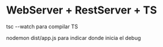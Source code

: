 # WebServer + RestServer + TS

tsc --watch para compilar TS

nodemon dist/app.js para indicar donde inicia el debug
